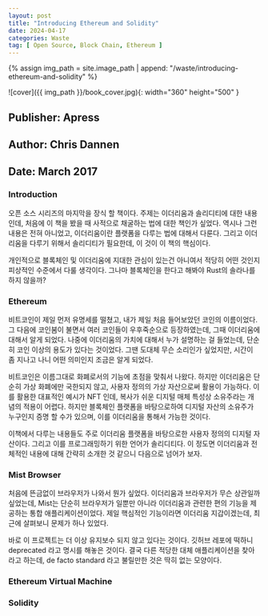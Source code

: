 ```yaml
---
layout: post
title: "Introducing Ethereum and Solidity"
date: 2024-04-17
categories: Waste 
tag: [ Open Source, Block Chain, Ethereum ]
---
```


{% assign img_path = site.image_path | append: "/waste/introducing-ethereum-and-solidity" %}

![cover]({{ img_path }}/book_cover.jpg){: width="360" height="500" }

## Publisher: Apress

## Author: Chris Dannen

## Date: March 2017

### Introduction

오픈 소스 시리즈의 마지막을 장식 할 책이다. 주제는 이더리움과 솔리디티에 대한 내용인데, 처음에 이 책을 봤을 때 사적으로 채굴하는 법에 대한 책인가 싶었다. 역시나 그런 내용은 전혀 아니었고, 이더리움이란 플랫폼을 다루는 법에 대해서 다룬다. 그리고 이더리움을 다루기 위해서 솔리디티가 필요한데, 이 것이 이 책의 핵심이다.

개인적으로 블록체인 및 이더리움에 지대한 관심이 있는건 아니여서 적당히 어떤 것인지 피상적인 수준에서 다룰 생각이다. 그나마 블록체인을 한다고 해봐야 Rust의 솔라나를 하지 않을까?

### Ethereum

비트코인이 제일 먼저 유명세를 떨쳤고, 내가 제일 처음 들어보았던 코인의 이름이었다. 그 다음에 코인붐이 불면서 여러 코인들이 우후죽순으로 등장하였는데, 그때 이더리움에 대해서 알게 되었다. 나중에 이더리움의 가치에 대해서 누가 설명하는 걸 들었는데, 단순히 코인 이상의 용도가 있다는 것이었다. 그땐 도대체 무슨 소리인가 싶었지만, 시간이 좀 지나고 나니 어떤 의미인지 조금은 알게 되었다.

비트코인은 이름그대로 화폐로서의 기능에 초점을 맞춰서 나왔다. 하지만 이더리움은 단순히 가상 화폐에만 국한되지 않고, 사용자 정의의 가상 자산으로써 활용이 가능하다. 이를 활용한 대표적인 예시가 NFT 인데, 복사가 쉬운 디지털 매체 특성상 소유주라는 개념의 적용이 어렵다. 하지만 블록체인 플랫폼을 바탕으로하여 디지털 자산의 소유주가 누구인지 증명 할 수가 있으며, 이를 이더리움을 통해서 가능한 것이다.

이책에서 다루는 내용들도 주로 이더리움 플랫폼을 바탕으로한 사용자 정의의 디지털 자산이다. 그리고 이를 프로그래밍하기 위한 언어가 솔리디티다. 이 정도면 이더리움과 전체적인 내용에 대해 간략히 소개한 것 같으니 다음으로 넘어가 보자.

### Mist Browser

처음에 뜬금없이 브라우저가 나와서 뭔가 싶었다. 이더리움과 브라우저가 무슨 상관일까 싶었는데, Mist는 단순히 브라우저가 일뿐만 아니라 이더리움과 관련한 편의 기능을 제공하는 통합 애플리케이션이었다. 제일 핵심적인 기능이라면 이더리움 지갑이겠는데, 최근에 살펴보니 문제가 하나 있었다.

바로 이 프로젝트는 더 이상 유지보수 되지 않고 있다는 것이다. 깃허브 레포에 떡하니 deprecated 라고 명시를 해놓은 것이다. 결국 다른 적당한 대체 애플리케이션을 찾아라고 하는데, de facto standard 라고 불릴만한 것은 딱히 없는 모양이다.

### Ethereum Virtual Machine



### Solidity